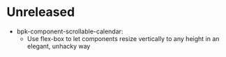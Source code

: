 # Unreleased

- bpk-component-scrollable-calendar:
  - Use flex-box to let components resize vertically to any height in an elegant, unhacky way

